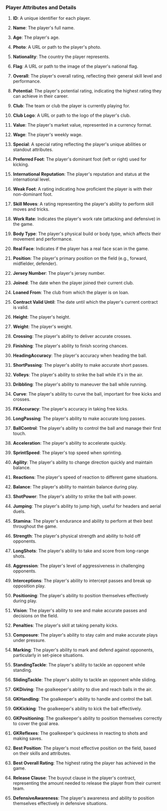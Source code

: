### Player Attributes and Details

1. **ID**: A unique identifier for each player.

2. **Name**: The player's full name.

3. **Age**: The player's age.

4. **Photo**: A URL or path to the player's photo.

5. **Nationality**: The country the player represents.

6. **Flag**: A URL or path to the image of the player's national flag.

7. **Overall**: The player's overall rating, reflecting their general skill level and performance.

8. **Potential**: The player's potential rating, indicating the highest rating they can achieve in their career.

9. **Club**: The team or club the player is currently playing for.

10. **Club Logo**: A URL or path to the logo of the player's club.

11. **Value**: The player's market value, represented in a currency format.

12. **Wage**: The player's weekly wage.

13. **Special**: A special rating reflecting the player's unique abilities or standout attributes.

14. **Preferred Foot**: The player's dominant foot (left or right) used for kicking.

15. **International Reputation**: The player's reputation and status at the international level.

16. **Weak Foot**: A rating indicating how proficient the player is with their non-dominant foot.

17. **Skill Moves**: A rating representing the player's ability to perform skill moves and tricks.

18. **Work Rate**: Indicates the player's work rate (attacking and defensive) in the game.

19. **Body Type**: The player's physical build or body type, which affects their movement and performance.

20. **Real Face**: Indicates if the player has a real face scan in the game.

21. **Position**: The player's primary position on the field (e.g., forward, midfielder, defender).

22. **Jersey Number**: The player's jersey number.

23. **Joined**: The date when the player joined their current club.

24. **Loaned From**: The club from which the player is on loan.

25. **Contract Valid Until**: The date until which the player's current contract is valid.

26. **Height**: The player's height.

27. **Weight**: The player's weight.

28. **Crossing**: The player's ability to deliver accurate crosses.

29. **Finishing**: The player's ability to finish scoring chances.

30. **HeadingAccuracy**: The player's accuracy when heading the ball.

31. **ShortPassing**: The player's ability to make accurate short passes.

32. **Volleys**: The player's ability to strike the ball while it's in the air.

33. **Dribbling**: The player's ability to maneuver the ball while running.

34. **Curve**: The player's ability to curve the ball, important for free kicks and crosses.

35. **FKAccuracy**: The player's accuracy in taking free kicks.

36. **LongPassing**: The player's ability to make accurate long passes.

37. **BallControl**: The player's ability to control the ball and manage their first touch.

38. **Acceleration**: The player's ability to accelerate quickly.

39. **SprintSpeed**: The player's top speed when sprinting.

40. **Agility**: The player's ability to change direction quickly and maintain balance.

41. **Reactions**: The player's speed of reaction to different game situations.

42. **Balance**: The player's ability to maintain balance during play.

43. **ShotPower**: The player's ability to strike the ball with power.

44. **Jumping**: The player's ability to jump high, useful for headers and aerial duels.

45. **Stamina**: The player's endurance and ability to perform at their best throughout the game.

46. **Strength**: The player's physical strength and ability to hold off opponents.

47. **LongShots**: The player's ability to take and score from long-range shots.

48. **Aggression**: The player's level of aggressiveness in challenging opponents.

49. **Interceptions**: The player's ability to intercept passes and break up opposition play.

50. **Positioning**: The player's ability to position themselves effectively during play.

51. **Vision**: The player's ability to see and make accurate passes and decisions on the field.

52. **Penalties**: The player's skill at taking penalty kicks.

53. **Composure**: The player's ability to stay calm and make accurate plays under pressure.

54. **Marking**: The player's ability to mark and defend against opponents, particularly in set-piece situations.

55. **StandingTackle**: The player's ability to tackle an opponent while standing.

56. **SlidingTackle**: The player's ability to tackle an opponent while sliding.

57. **GKDiving**: The goalkeeper's ability to dive and reach balls in the air.

58. **GKHandling**: The goalkeeper's ability to handle and control the ball.

59. **GKKicking**: The goalkeeper's ability to kick the ball effectively.

60. **GKPositioning**: The goalkeeper's ability to position themselves correctly to cover the goal area.

61. **GKReflexes**: The goalkeeper's quickness in reacting to shots and making saves.

62. **Best Position**: The player's most effective position on the field, based on their skills and attributes.

63. **Best Overall Rating**: The highest rating the player has achieved in the game.

64. **Release Clause**: The buyout clause in the player's contract, representing the amount needed to release the player from their current team.

65. **DefensiveAwareness**: The player's awareness and ability to position themselves effectively in defensive situations.
